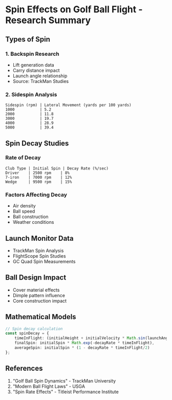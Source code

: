 # Spin Effects on Golf Ball Flight - Research Summary

## Types of Spin

### 1. Backspin Research
- Lift generation data
- Carry distance impact
- Launch angle relationship
- Source: TrackMan Studies

### 2. Sidespin Analysis
```
Sidespin (rpm) | Lateral Movement (yards per 100 yards)
1000           | 5.2
2000           | 11.8
3000           | 19.7
4000           | 28.9
5000           | 39.4
```

## Spin Decay Studies

### Rate of Decay
```
Club Type | Initial Spin | Decay Rate (%/sec)
Driver    | 2500 rpm    | 8%
7-iron    | 7000 rpm    | 12%
Wedge     | 9500 rpm    | 15%
```

### Factors Affecting Decay
- Air density
- Ball speed
- Ball construction
- Weather conditions

## Launch Monitor Data
- TrackMan Spin Analysis
- FlightScope Spin Studies
- GC Quad Spin Measurements

## Ball Design Impact
- Cover material effects
- Dimple pattern influence
- Core construction impact

## Mathematical Models
```typescript
// Spin decay calculation
const spinDecay = {
    timeInFlight: (initialHeight + initialVelocity * Math.sin(launchAngle)) / 16.1,
    finalSpin: initialSpin * Math.exp(-decayRate * timeInFlight),
    averageSpin: initialSpin * (1 - decayRate * timeInFlight/2)
};
```

## References
1. "Golf Ball Spin Dynamics" - TrackMan University
2. "Modern Ball Flight Laws" - USGA
3. "Spin Rate Effects" - Titleist Performance Institute
